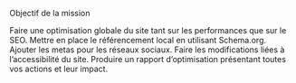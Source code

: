 Objectif de la mission


Faire une optimisation globale du site tant sur les performances que sur le SEO.
Mettre en place le référencement local en utilisant Schema.org.
Ajouter les metas pour les réseaux sociaux.
Faire les modifications liées à l’accessibilité du site.
Produire un rapport d’optimisation présentant toutes vos actions et leur impact.